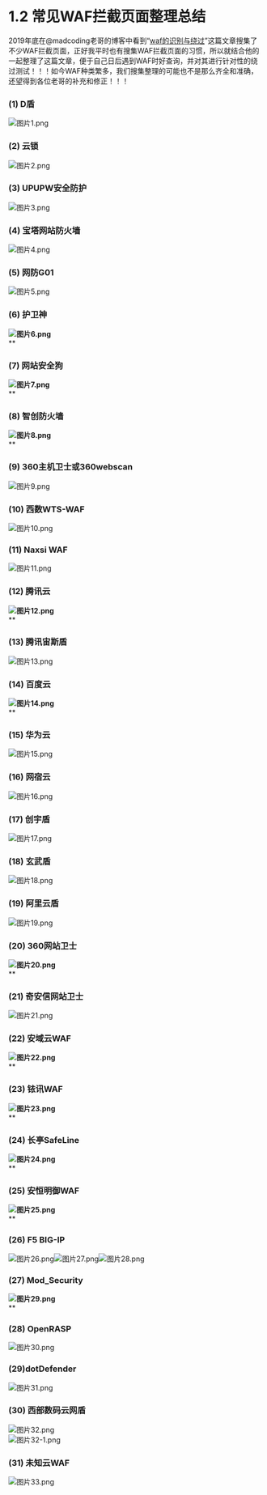# 1.2 常见WAF拦截页面整理总结

2019年底在@madcoding老哥的博客中看到“[waf的识别与绕过](https://www.mad-coding.cn/2019/12/19/waf的识别与绕过（不断补充）)”这篇文章搜集了不少WAF拦截页面，正好我平时也有搜集WAF拦截页面的习惯，所以就结合他的一起整理了这篇文章，便于自己日后遇到WAF时好查询，并对其进行针对性的绕过测试！！！如今WAF种类繁多，我们搜集整理的可能也不是那么齐全和准确，还望得到各位老哥的补充和修正！！！<br />

<a name="gv3U7"></a>
### (1) D盾
![图片1.png](https://cdn.nlark.com/yuque/0/2020/png/1793901/1605222498657-b51af3c5-765d-4e59-ba70-e3d0657ac41c.png#align=left&display=inline&height=154&margin=%5Bobject%20Object%5D&name=%E5%9B%BE%E7%89%871.png&originHeight=154&originWidth=818&size=504954&status=done&style=none&width=818)<br />

<a name="NXW6c"></a>
### (2) 云锁
![图片2.png](https://cdn.nlark.com/yuque/0/2020/png/1793901/1605222675591-cbd90e43-ad53-433f-acfd-44b0db52c22b.png#align=left&display=inline&height=293&margin=%5Bobject%20Object%5D&name=%E5%9B%BE%E7%89%872.png&originHeight=293&originWidth=678&size=796298&status=done&style=none&width=678)<br />

<a name="iXJtX"></a>
### (3) UPUPW安全防护
![图片3.png](https://cdn.nlark.com/yuque/0/2020/png/1793901/1605222778371-309abcc4-8c41-4494-ac4b-69babf61f7a4.png#align=left&display=inline&height=167&margin=%5Bobject%20Object%5D&name=%E5%9B%BE%E7%89%873.png&originHeight=167&originWidth=641&size=429144&status=done&style=none&width=641)<br />

<a name="coNAm"></a>
### (4) 宝塔网站防火墙
![图片4.png](https://cdn.nlark.com/yuque/0/2020/png/1793901/1605223006158-da65a367-d119-4f73-9347-a0e913e9f474.png#align=left&display=inline&height=339&margin=%5Bobject%20Object%5D&name=%E5%9B%BE%E7%89%874.png&originHeight=339&originWidth=723&size=982400&status=done&style=none&width=723)<br />

<a name="agKBJ"></a>
### (5) 网防G01
![图片5.png](https://cdn.nlark.com/yuque/0/2020/png/1793901/1605287545802-c68f5611-8785-4e08-81cb-1594b8d84057.png#align=left&display=inline&height=283&margin=%5Bobject%20Object%5D&name=%E5%9B%BE%E7%89%875.png&originHeight=283&originWidth=833&size=944864&status=done&style=none&width=833)

<a name="NnQiq"></a>
### (6) 护卫神
******![图片6.png](https://cdn.nlark.com/yuque/0/2020/png/1793901/1605287580231-78d16fc0-1b68-47a4-908b-2aaee469cbcb.png#align=left&display=inline&height=90&margin=%5Bobject%20Object%5D&name=%E5%9B%BE%E7%89%876.png&originHeight=90&originWidth=739&size=266659&status=done&style=none&width=739)******<br />**
<a name="lgwx8"></a>
### (7) 网站安全狗
******![图片7.png](https://cdn.nlark.com/yuque/0/2020/png/1793901/1605287624251-9ee07011-592b-4752-8d86-ce93956408a5.png#align=left&display=inline&height=233&margin=%5Bobject%20Object%5D&name=%E5%9B%BE%E7%89%877.png&originHeight=233&originWidth=817&size=763001&status=done&style=none&width=817)******<br />**
<a name="J8nEp"></a>
### (8) 智创防火墙
******![图片8.png](https://cdn.nlark.com/yuque/0/2020/png/1793901/1605287696696-f4cdbe6b-8e97-4eed-94d2-89568dc19209.png#align=left&display=inline&height=351&margin=%5Bobject%20Object%5D&name=%E5%9B%BE%E7%89%878.png&originHeight=351&originWidth=636&size=894843&status=done&style=none&width=636)******<br />**
<a name="a6P10"></a>
### (9) 360主机卫士或360webscan
![图片9.png](https://cdn.nlark.com/yuque/0/2020/png/1793901/1605287749619-c2bd2708-6160-45b5-8d44-5856a961cf40.png#align=left&display=inline&height=203&margin=%5Bobject%20Object%5D&name=%E5%9B%BE%E7%89%879.png&originHeight=203&originWidth=748&size=608662&status=done&style=none&width=748)<br />

<a name="5SFKC"></a>
### (10) 西数WTS-WAF
![图片10.png](https://cdn.nlark.com/yuque/0/2020/png/1793901/1605287789860-6809ec6b-5163-438f-bfe0-8509831b3687.png#align=left&display=inline&height=158&margin=%5Bobject%20Object%5D&name=%E5%9B%BE%E7%89%8710.png&originHeight=158&originWidth=818&size=518070&status=done&style=none&width=818)<br />

<a name="RxH8r"></a>
### (11) Naxsi WAF
![图片11.png](https://cdn.nlark.com/yuque/0/2020/png/1793901/1605287830326-403c390f-d0a2-41c9-858f-5eda9fcd99ec.png#align=left&display=inline&height=119&margin=%5Bobject%20Object%5D&name=%E5%9B%BE%E7%89%8711.png&originHeight=119&originWidth=603&size=287712&status=done&style=none&width=603)<br />

<a name="6s1R7"></a>
### (12) 腾讯云
******![图片12.png](https://cdn.nlark.com/yuque/0/2020/png/1793901/1605287935623-f41ac2b7-c2da-4499-b3af-9167b5f20be5.png#align=left&display=inline&height=255&margin=%5Bobject%20Object%5D&name=%E5%9B%BE%E7%89%8712.png&originHeight=255&originWidth=711&size=726741&status=done&style=stroke&width=711)******<br />**
<a name="LDUPk"></a>
### (13) 腾讯宙斯盾
![图片13.png](https://cdn.nlark.com/yuque/0/2020/png/1793901/1605287965724-130fa513-4b29-42ed-9191-1af3439d554d.png#align=left&display=inline&height=192&margin=%5Bobject%20Object%5D&name=%E5%9B%BE%E7%89%8713.png&originHeight=192&originWidth=805&size=8920&status=done&style=none&width=805)

<a name="9rumC"></a>
### (14) 百度云
******![图片14.png](https://cdn.nlark.com/yuque/0/2020/png/1793901/1605288017100-45006efd-1e75-4b13-b3e8-cde5d97f3763.png#align=left&display=inline&height=393&margin=%5Bobject%20Object%5D&name=%E5%9B%BE%E7%89%8714.png&originHeight=393&originWidth=798&size=23840&status=done&style=none&width=798)******<br />**
<a name="wNdpn"></a>
### (15) 华为云
![图片15.png](https://cdn.nlark.com/yuque/0/2020/png/1793901/1605288080765-7284fc75-a1c9-45ee-b503-656c1b2413a4.png#align=left&display=inline&height=267&margin=%5Bobject%20Object%5D&name=%E5%9B%BE%E7%89%8715.png&originHeight=267&originWidth=1051&size=18928&status=done&style=none&width=1051)<br />

<a name="EZOyx"></a>
### (16) 网宿云
![图片16.png](https://cdn.nlark.com/yuque/0/2020/png/1793901/1605288116919-fa4f1435-396b-4b3b-9c31-3c537fbc9601.png#align=left&display=inline&height=489&margin=%5Bobject%20Object%5D&name=%E5%9B%BE%E7%89%8716.png&originHeight=489&originWidth=854&size=80731&status=done&style=none&width=854)<br />

<a name="r4rt1"></a>
### (17) 创宇盾
![图片17.png](https://cdn.nlark.com/yuque/0/2020/png/1793901/1605288143989-a7afec6a-535f-4738-b976-f56e93343867.png#align=left&display=inline&height=280&margin=%5Bobject%20Object%5D&name=%E5%9B%BE%E7%89%8717.png&originHeight=280&originWidth=723&size=811436&status=done&style=none&width=723)<br />

<a name="F4jgb"></a>
### (18) 玄武盾
![图片18.png](https://cdn.nlark.com/yuque/0/2020/png/1793901/1605288191170-8c47141d-a5e4-440d-b7b1-71e1e15d8d20.png#align=left&display=inline&height=541&margin=%5Bobject%20Object%5D&name=%E5%9B%BE%E7%89%8718.png&originHeight=541&originWidth=803&size=1741142&status=done&style=none&width=803)<br />

<a name="NhwjA"></a>
### (19) 阿里云盾
![图片19.png](https://cdn.nlark.com/yuque/0/2020/png/1793901/1605288226532-565c2fbd-412f-4faf-bdd5-8d31e936b28f.png#align=left&display=inline&height=299&margin=%5Bobject%20Object%5D&name=%E5%9B%BE%E7%89%8719.png&originHeight=299&originWidth=876&size=1049774&status=done&style=none&width=876)<br />

<a name="Y7APk"></a>
### (20) 360网站卫士
******![图片20.png](https://cdn.nlark.com/yuque/0/2020/png/1793901/1605288260450-ea179871-87f0-4999-a292-5a371e071424.png#align=left&display=inline&height=307&margin=%5Bobject%20Object%5D&name=%E5%9B%BE%E7%89%8720.png&originHeight=307&originWidth=637&size=783903&status=done&style=none&width=637)******<br />**
<a name="Ugz5D"></a>
### (21) 奇安信网站卫士
![图片21.png](https://cdn.nlark.com/yuque/0/2020/png/1793901/1605288295943-c8be330e-87d9-421f-b9c5-6d740021ad41.png#align=left&display=inline&height=480&margin=%5Bobject%20Object%5D&name=%E5%9B%BE%E7%89%8721.png&originHeight=480&originWidth=743&size=1429448&status=done&style=none&width=743)<br />

<a name="wnj48"></a>
### (22) 安域云WAF
******![图片22.png](https://cdn.nlark.com/yuque/0/2020/png/1793901/1605288334909-2dff93a8-591f-431d-a4a7-386699add198.png#align=left&display=inline&height=271&margin=%5Bobject%20Object%5D&name=%E5%9B%BE%E7%89%8722.png&originHeight=271&originWidth=883&size=959080&status=done&style=none&width=883)******<br />**
<a name="Ggal6"></a>
### (23) 铱讯WAF
******![图片23.png](https://cdn.nlark.com/yuque/0/2020/png/1793901/1605288373904-29868b15-0e85-4642-96fc-93fa014e856d.png#align=left&display=inline&height=254&margin=%5Bobject%20Object%5D&name=%E5%9B%BE%E7%89%8723.png&originHeight=254&originWidth=688&size=700492&status=done&style=none&width=688)******<br />**
<a name="OblLb"></a>
### (24) 长亭SafeLine
******![图片24.png](https://cdn.nlark.com/yuque/0/2020/png/1793901/1605288404609-bfa091d9-0e7a-4505-83be-5b2b56c98be8.png#align=left&display=inline&height=434&margin=%5Bobject%20Object%5D&name=%E5%9B%BE%E7%89%8724.png&originHeight=434&originWidth=860&size=1495903&status=done&style=none&width=860)******<br />**
<a name="J4byX"></a>
### (25) 安恒明御WAF
******![图片25.png](https://cdn.nlark.com/yuque/0/2020/png/1793901/1605288441465-1ad9dcd7-6af3-47ae-9a35-2e7eb883cb2c.png#align=left&display=inline&height=496&margin=%5Bobject%20Object%5D&name=%E5%9B%BE%E7%89%8725.png&originHeight=496&originWidth=872&size=1733436&status=done&style=none&width=872)******<br />**
<a name="n3OU1"></a>
### (26) F5 BIG-IP
![图片26.png](https://cdn.nlark.com/yuque/0/2020/png/1793901/1605288493986-02deea12-9cca-4ac9-b04f-d508c25aea30.png#align=left&display=inline&height=129&margin=%5Bobject%20Object%5D&name=%E5%9B%BE%E7%89%8726.png&originHeight=129&originWidth=743&size=5402&status=done&style=none&width=743)![图片27.png](https://cdn.nlark.com/yuque/0/2020/png/1793901/1605288494702-740a146f-49b1-46b5-a9bb-955a2aca4b21.png#align=left&display=inline&height=128&margin=%5Bobject%20Object%5D&name=%E5%9B%BE%E7%89%8727.png&originHeight=128&originWidth=673&size=10201&status=done&style=none&width=673)![图片28.png](https://cdn.nlark.com/yuque/0/2020/png/1793901/1605288495398-b0e37f93-409c-4b63-aac7-b8f014570131.png#align=left&display=inline&height=170&margin=%5Bobject%20Object%5D&name=%E5%9B%BE%E7%89%8728.png&originHeight=170&originWidth=713&size=6230&status=done&style=none&width=713)

<a name="3ELVV"></a>
### (27) Mod_Security
******![图片29.png](https://cdn.nlark.com/yuque/0/2020/png/1793901/1605288579295-54111de6-226a-461d-8805-d00fddf4a906.png#align=left&display=inline&height=131&margin=%5Bobject%20Object%5D&name=%E5%9B%BE%E7%89%8729.png&originHeight=131&originWidth=723&size=379690&status=done&style=none&width=723)******<br />**
<a name="4jkEM"></a>
### (28) OpenRASP
![图片30.png](https://cdn.nlark.com/yuque/0/2020/png/1793901/1605288629523-d4eab167-aad8-477e-bed1-b713e5dfebf7.png#align=left&display=inline&height=545&margin=%5Bobject%20Object%5D&name=%E5%9B%BE%E7%89%8730.png&originHeight=545&originWidth=880&size=73264&status=done&style=none&width=880)

<a name="Vb66n"></a>
### (29)dotDefender
![图片31.png](https://cdn.nlark.com/yuque/0/2020/png/1793901/1605288697006-21f8a977-087b-425f-acca-45e49ab9e4b9.png#align=left&display=inline&height=304&margin=%5Bobject%20Object%5D&name=%E5%9B%BE%E7%89%8731.png&originHeight=304&originWidth=791&size=963809&status=done&style=none&width=791)<br />

<a name="k5KRp"></a>
### (30) 西部数码云网盾
![图片32.png](https://cdn.nlark.com/yuque/0/2020/png/1793901/1605288956999-e84de956-d535-460e-a9f0-e377b999a566.png#align=left&display=inline&height=568&margin=%5Bobject%20Object%5D&name=%E5%9B%BE%E7%89%8732.png&originHeight=568&originWidth=955&size=274846&status=done&style=stroke&width=955)<br />![图片32-1.png](https://cdn.nlark.com/yuque/0/2020/png/1793901/1605433591787-6d717553-9fac-4b74-bf8e-3ba1732c1745.png#align=left&display=inline&height=345&margin=%5Bobject%20Object%5D&name=%E5%9B%BE%E7%89%8732-1.png&originHeight=345&originWidth=798&size=10560&status=done&style=none&width=798)<br />

<a name="qfdEr"></a>
### (31) 未知云WAF
![图片33.png](https://cdn.nlark.com/yuque/0/2020/png/1793901/1605288988268-1c82110e-b628-494c-9e1e-8cec2d573dd4.png#align=left&display=inline&height=602&margin=%5Bobject%20Object%5D&name=%E5%9B%BE%E7%89%8733.png&originHeight=602&originWidth=803&size=1937453&status=done&style=none&width=803)

